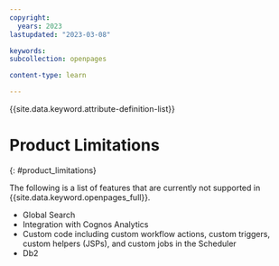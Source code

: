 ```yaml
---
copyright:
  years: 2023
lastupdated: "2023-03-08"

keywords:
subcollection: openpages

content-type: learn

---
```


{{site.data.keyword.attribute-definition-list}}

# Product Limitations
{: #product_limitations}

The following is a list of features that are currently not supported in {{site.data.keyword.openpages_full}}.

- Global Search
- Integration with Cognos Analytics
- Custom code including custom workflow actions, custom triggers, custom helpers (JSPs), and custom jobs in the Scheduler
- Db2
